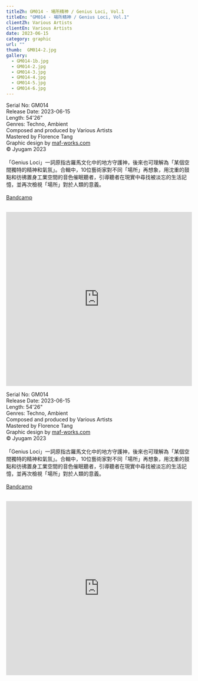 ```yaml
---
titleZh: GM014 · 場所精神 / Genius Loci, Vol.1
titleEn: "GM014 · 場所精神 / Genius Loci, Vol.1"
clientZh: Various Artists
clientEn: Various Artists
date: 2023-06-15
category: graphic
url: ""
thumb:  GM014-2.jpg
gallery:
  - GM014-1b.jpg
  - GM014-2.jpg
  - GM014-3.jpg
  - GM014-4.jpg
  - GM014-5.jpg
  - GM014-6.jpg
---
```


Serial No: GM014<br>
Release Date: 2023-06-15<br>
Length: 54'26"<br>
Genres: Techno, Ambient<br>
Composed and produced by Various Artists<br>
Mastered by Florence Tang<br>
Graphic design by [maf-works.com](https://maf-works.com)<br>
© Jyugam 2023
<br><br>
「Genius Loci」一詞原指古羅馬文化中的地方守護神，後來也可理解為「某個空間獨特的精神和氣氛」。合輯中，10位藝術家對不同「場所」再想象，用沈重的鼓點和彷彿置身工業空間的音色催眠聽者，引導聽者在現實中尋找被淡忘的生活記憶，並再次檢視「場所」對於人類的意義。
<br><br>
[Bandcamp](https://alijyugam.bandcamp.com/album/genius-loci-vol-1)
<br><br>
<iframe style="border: 0; width: 100%; height: 472px;" src="https://bandcamp.com/EmbeddedPlayer/album=510838805/size=large/bgcol=ffffff/linkcol=333333/artwork=none/transparent=true/" seamless><a href="https://jyugam.bandcamp.com/album/genius-loci-vol-1">場所精神 / Genius Loci Vol.1 by Various Artists</a></iframe>

<!-- lang -->

Serial No: GM014<br>
Release Date: 2023-06-15<br>
Length: 54'26"<br>
Genres: Techno, Ambient<br>
Composed and produced by Various Artists<br>
Mastered by Florence Tang<br>
Graphic design by [maf-works.com](https://maf-works.com)<br>
© Jyugam 2023
<br><br>
「Genius Loci」一詞原指古羅馬文化中的地方守護神，後來也可理解為「某個空間獨特的精神和氣氛」。合輯中，10位藝術家對不同「場所」再想象，用沈重的鼓點和彷彿置身工業空間的音色催眠聽者，引導聽者在現實中尋找被淡忘的生活記憶，並再次檢視「場所」對於人類的意義。
<br><br>
[Bandcamp](https://alijyugam.bandcamp.com/album/genius-loci-vol-1)
<br><br>
<iframe style="border: 0; width: 100%; height: 472px;" src="https://bandcamp.com/EmbeddedPlayer/album=510838805/size=large/bgcol=ffffff/linkcol=333333/artwork=none/transparent=true/" seamless><a href="https://jyugam.bandcamp.com/album/genius-loci-vol-1">場所精神 / Genius Loci Vol.1 by Various Artists</a></iframe>